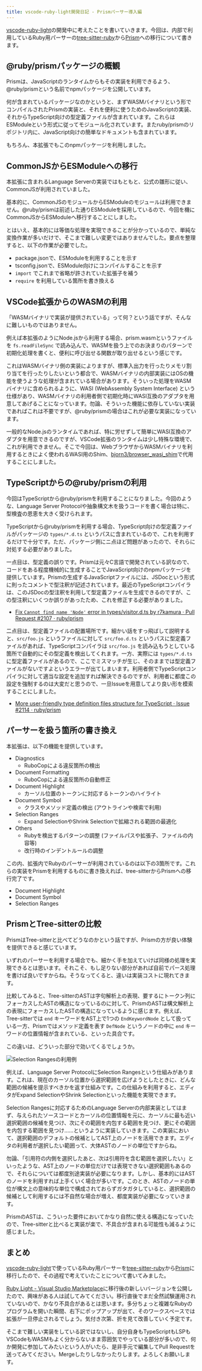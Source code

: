 ```yaml
---
title: vscode-ruby-light開発日記 - Prismパーサー導入編
---
```


[vscode-ruby-light](https://github.com/r7kamura/vscode-ruby-light)の開発中に考えたことを書いていきます。今回は、内部で利用しているRuby用パーサーの[tree-sitter-ruby](https://github.com/tree-sitter/tree-sitter-ruby)から[Prism](https://github.com/ruby/prism/tree/main)への移行について書きます。

## @ruby/prismパッケージの概観

Prismは、JavaScriptのランタイムからもその実装を利用できるよう、@ruby/prismという名前でnpmパッケージを公開しています。

何が含まれているパッケージなのかというと、まずWASMバイナリという形でコンパイルされたPrismの実装と、それを便利に使うためのJavaScriptの実装、それからTypeScript向けの型定義ファイルが含まれています。これらはESModuleという形式に従ってモジュール化されています。またruby/prismのリポジトリ内に、JavaScript向けの簡単なドキュメントも含まれています。

もちろん、本拡張でもこのnpmパッケージを利用しました。

## CommonJSからESModuleへの移行

本拡張に含まれるLanguage Serverの実装ではもともと、公式の雛形に従い、CommonJSが利用されていました。

基本的に、CommonJSのモジュールからESModuleのモジュールは利用できません。@ruby/prismは前述した通りESModuleを採用しているので、今回を機にCommonJSからESModuleへ移行することにしました。

とはいえ、基本的には等価な処理を実現できることが分かっているので、単純な変換作業が多いだけで、そこまで難しい変更ではありませんでした。要点を整理すると、以下の作業が必要でした。

- package.jsonで、ESModuleを利用することを示す
- tsconfig.jsonで、ESModule向けにコンパイルすることを示す
- `import` でこれまで省略が許されていた拡張子を補う
- `require` を利用している箇所を書き換える

## VSCode拡張からのWASMの利用

「WASMバイナリで実装が提供されている」って何？という話ですが、そんなに難しいものではありません。

例えば本拡張のようにNode.jsから利用する場合、prism.wasmというファイルを `fs.readFileSync` で読み込んで、WASMを扱う上でのお決まりのパターンで初期化処理を書くと、便利に呼び出せる関数が取り出せるという感じです。

これはWASMバイナリ側の実装によりますが、標準入出力を行ったりメモリ割り当てを行ったりしたいという都合で、WASMバイナリの内部実装にはOSの機能を使うような処理が含まれている場合があります。そういった処理をWASMバイナリに含められるように、WASI (WebAssembly System Interface) という仕様があり、WASMバイナリの利用者側で初期化時にWASI互換のアダプタを用意してあげることになっています。勿論、そういった機能に依存していない実装であればこれは不要ですが、@ruby/prismの場合はこれが必要な実装になっています。

一般的なNode.jsのランタイムであれば、特に労せずして簡単にWASI互換のアダプタを用意できるのですが、VSCode拡張のランタイムは少し特殊な環境で、これが利用できません。そこで今回は、WebブラウザからWASMバイナリを利用するときによく使われるWASI用のShim、[bjorn3/browser_wasi_shim](https://github.com/bjorn3/browser_wasi_shim)で代用することにしました。

## TypeScriptからの@ruby/prismの利用

今回はTypeScriptから@ruby/prismを利用することになりました。今回のような、Language Server Protocolや抽象構文木を扱うコードを書く場合は特に、型検査の恩恵を大きく受けられます。

TypeScriptから@ruby/prismを利用する場合、TypeScript向けの型定義ファイルがパッケージの `types/*.d.ts` というパスに含まれているので、これを利用するだけで十分です。ただ、パッケージ側にニ点ほど問題があったので、それらに対処する必要がありました。

一点目は、型定義の誤りです。Prismは元々C言語で開発されている訳なので、コードをある程度機械的に生成することでJavaScript向けのnpmパッケージを提供しています。Prismの生成するJavaScriptファイルには、JSDocという形式に則ったコメントで型注釈が記述されています。最近のTypeScriptコンパイラは、このJSDocの型注釈を利用して型定義ファイルを生成できるのですが、この型注釈にいくつか誤りがあったため、これを修正する必要がありました。

- [Fix `Cannot find name 'Node'` error in types/visitor.d.ts by r7kamura · Pull Request #2107 · ruby/prism](https://github.com/ruby/prism/pull/2107)

二点目は、型定義ファイルの配置場所です。細かい話をすっ飛ばして説明すると、`src/foo.js` というファイルに対して `src/foo.d.ts` というパスに型定義ファイルがあれば、TypeScriptコンパイラは `src/foo.js` を読み込もうとしている箇所で自動的にその型定義を検出してくれます。一方、実際には `types/*.d.ts` に型定義ファイルがあるので、ここでミスマッチが生じ、そのままでは型定義ファイルがないですよというエラーが出てしまいます。利用者側でTypeScriptコンパイラに対して適当な設定を追加すれば解決できるのですが、利用者に都度この設定を強制するのは大変だと思うので、一旦Issueを用意してより良い形を模索することにしました。

- [More user-friendly type definition files structure for TypeScript · Issue #2114 · ruby/prism](https://github.com/ruby/prism/issues/2114)

## パーサーを扱う箇所の書き換え

本拡張は、以下の機能を提供しています。

- Diagnostics
    - RuboCopによる違反箇所の検出
- Document Formatting
    - RuboCopによる違反箇所の自動修正
- Document Highlight
    - カーソル位置のトークンに対応するトークンのハイライト
- Document Symbol
    - クラスやメソッド定義の検出 (アウトラインや検索で利用)
- Selection Ranges
    - Expand SelectionやShrink Selectionで拡縮される範囲の最適化
- Others
    - Rubyを検出するパターンの調整 (ファイルパスや拡張子、ファイルの内容等)
    - 改行時のインデントルールの調整

この内、拡張内でRubyのパーサーが利用されているのは以下の3箇所です。これらの実装をPrismを利用するものに書き換えれば、tree-sitterからPrismへの移行完了です。

- Document Highlight
- Document Symbol
- Selection Ranges

## PrismとTree-sitterの比較

PrismはTree-sitterと比べてどうなのかという話ですが、Prismの方が良い体験を提供できると感じています。

いずれのパーサーを利用する場合でも、細かく手を加えていけば同様の処理を実現できるとは思います。それこそ、もし足りない部分があれば自前でパース処理を書けば良いですからね。そうなってくると、違いは実装コストに現れてきます。

比較してみると、Tree-sitterのASTは字句解析上の表現、要するにトークン列にフォーカスしたASTの構造になっているのに対して、PrismのASTは構文解析上の表現にフォーカスしたASTの構造になっているように感じます。例えば、Tree-sitterでは `end` キーワードをAST上で1つの `EndKeywordNode` として扱っている一方、Prismではメソッド定義を表す `DefNode` というノードの中に `end` キーワードの位置情報が含まれている、といった具合です。

この違いは、どういった部分で効いてくるでしょうか。

![](https://i.imgur.com/dJZJOtj.gif "Selection Rangesの利用例")

例えば、Language Server ProtocolにSelection Rangesという仕組みがあります。これは、現在のカーソル位置から選択範囲を広げようとしたときに、どんな範囲の候補を提示すべきかを返す仕組みです。この仕組みを利用すると、エディタがExpand SelectionやShrink Selectionといった機能を実現できます。

Selection Rangesに対応するためのLanguage Serverの内部実装としてはまず、与えられたソースコードとカーソルの位置情報を元に、カーソルに最も近い選択範囲の候補を見つけ、次にその範囲を内包する範囲を見つけ、更にその範囲を内包する範囲を見つけ……というように実装していきます。この実装において、選択範囲のデフォルトの候補としてAST上のノードを活用できます。エディタの利用者が選択したい範囲って、大体ASTのノードの単位ですからね。

勿論、「引用符の内側を選択したあと、次は引用符を含む範囲を選択したい」といったような、AST上のノードの単位だけでは表現できない選択範囲もあるので、それらについては都度別途実装が必要になります。しかし、基本的にはASTのノードを利用すれば上手くいく場合が多いです。このとき、ASTのノードの単位が構文上の意味的な単位で構成されておらずガタガタしていると、選択範囲の候補として利用するには不自然な場合が増え、都度実装が必要になっていきます。

PrismのASTは、こういった要件においてかなり自然に使える構造になっていたので、Tree-sitterと比べると実装が楽で、不具合が含まれる可能性も減るように感じました。

## まとめ

[vscode-ruby-light](https://github.com/r7kamura/vscode-ruby-light)で使っているRuby用パーサーを[tree-sitter-ruby](https://github.com/tree-sitter/tree-sitter-ruby)から[Prism](https://github.com/ruby/prism/tree/main)に移行したので、その過程で考えていたことについて書いてみました。

[Ruby Light - Visual Studio Marketplace](https://marketplace.visualstudio.com/items?itemName=r7kamura.vscode-ruby-light)に移行後の新しいバージョンを公開したので、興味がある人は試してみてください。移行直後でまだ全然試験運用されていないので、かなり不具合があるとは思います。多分ちょっと複雑なRubyのプログラムを開いた瞬間、右下にポップアップが出て、そのワークスペースでは拡張が一旦停止されるでしょう。気付き次第、折を見て改善していく予定です。

そこまで難しい実装をしている訳ではないし、自分自身もTypeScriptもLSPもVSCodeもWASMもよく分からないまま雰囲気でやっている部分が多いので、何か開発に参加してみたいという人がいたら、是非手元で編集してPull Requestを送ってみてください。Mergeしたりしなかったりします。よろしくお願いします。
